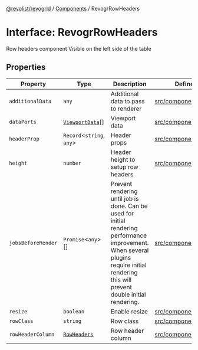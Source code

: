 [@revolist/revogrid](README.md) / [Components](Namespace.Components.md) / RevogrRowHeaders

# Interface: RevogrRowHeaders

Row headers component
Visible on the left side of the table

## Properties

| Property | Type | Description | Defined in |
| ------ | ------ | ------ | ------ |
| `additionalData` | `any` | Additional data to pass to renderer | [src/components.d.ts:587](https://github.com/revolist/revogrid/blob/477507f867ff98f395e0119897545945e222b246/src/components.d.ts#L587) |
| `dataPorts` | [`ViewportData`](TypeAlias.ViewportData.md)[] | Viewport data | [src/components.d.ts:591](https://github.com/revolist/revogrid/blob/477507f867ff98f395e0119897545945e222b246/src/components.d.ts#L591) |
| `headerProp` | `Record`\<`string`, `any`\> | Header props | [src/components.d.ts:595](https://github.com/revolist/revogrid/blob/477507f867ff98f395e0119897545945e222b246/src/components.d.ts#L595) |
| `height` | `number` | Header height to setup row headers | [src/components.d.ts:599](https://github.com/revolist/revogrid/blob/477507f867ff98f395e0119897545945e222b246/src/components.d.ts#L599) |
| `jobsBeforeRender` | `Promise`\<`any`\>[] | Prevent rendering until job is done. Can be used for initial rendering performance improvement. When several plugins require initial rendering this will prevent double initial rendering. | [src/components.d.ts:603](https://github.com/revolist/revogrid/blob/477507f867ff98f395e0119897545945e222b246/src/components.d.ts#L603) |
| `resize` | `boolean` | Enable resize | [src/components.d.ts:607](https://github.com/revolist/revogrid/blob/477507f867ff98f395e0119897545945e222b246/src/components.d.ts#L607) |
| `rowClass` | `string` | Row class | [src/components.d.ts:611](https://github.com/revolist/revogrid/blob/477507f867ff98f395e0119897545945e222b246/src/components.d.ts#L611) |
| `rowHeaderColumn` | [`RowHeaders`](Interface.RowHeaders.md) | Row header column | [src/components.d.ts:615](https://github.com/revolist/revogrid/blob/477507f867ff98f395e0119897545945e222b246/src/components.d.ts#L615) |

